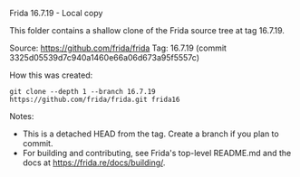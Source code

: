 Frida 16.7.19 - Local copy

This folder contains a shallow clone of the Frida source tree at tag 16.7.19.

Source: https://github.com/frida/frida
Tag: 16.7.19 (commit 3325d05539d7c940a1460e66a06d673a95f5557c)

How this was created:

    git clone --depth 1 --branch 16.7.19 https://github.com/frida/frida.git frida16

Notes:
- This is a detached HEAD from the tag. Create a branch if you plan to commit.
- For building and contributing, see Frida's top-level README.md and the docs at https://frida.re/docs/building/.
